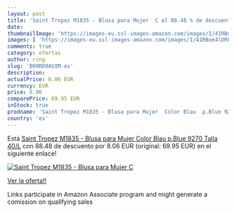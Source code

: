 ```yaml
---
layout: post
title: 'Saint Tropez M1835 - Blusa para Mujer  C al 88.48 % de descuento'
date: 
thumbnailImage: 'https://images-eu.ssl-images-amazon.com/images/I/41RBoe4lDRL._SL200_.jpg'
images: [ 'https://images-eu.ssl-images-amazon.com/images/I/41RBoe4lDRL._SL200_.jpg' ]
comments: true
category: ofertas
author: ring
slug: 'B00RD0AUIM-es'
description:
actualPrice: 8.06 EUR
currency: EUR
price: 8.06
comparePrice: 69.95 EUR
inStock: true
prodname: 'Saint Tropez M1835 - Blusa para Mujer  Color Blau  p.Blue 9270   Talla 40/L'
country: 'es'
---
```


Está [Saint Tropez M1835 - Blusa para Mujer  Color Blau  p.Blue 9270   Talla 40/L](https://www.amazon.es/dp/B00RD0AUIM/?tag=tolees-21) con 88.48 de descuento por 8.06 EUR (original: 69.95 EUR) en el siguiente enlace!

[![Saint Tropez M1835 - Blusa para Mujer  C](https://images-eu.ssl-images-amazon.com/images/I/41RBoe4lDRL._SL200_.jpg)](https://www.amazon.es/dp/B00RD0AUIM/?tag=tolees-21)

[Ver la oferta!!](https://www.amazon.es/dp/B00RD0AUIM/?tag=tolees-21)

Links participate in Amazon Associate program and might generate a comission on qualifying sales



